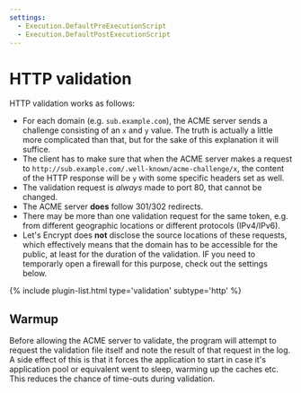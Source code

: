 ```yaml
---
settings:
  - Execution.DefaultPreExecutionScript
  - Execution.DefaultPostExecutionScript
---
```

# HTTP validation
HTTP validation works as follows:
- For each domain (e.g. `sub.example.com`), the ACME server sends a 
challenge consisting of an `x` and `y` value. The truth is actually a little 
more complicated than that, but for the sake of this explanation it will suffice.
- The client has to make sure that when the ACME server makes a request 
to `http://sub.example.com/.well-known/acme-challenge/x`, the content of the HTTP 
response will be `y` with some specific headers set as well.
- The validation request is *always* made to port 80, that cannot be changed. 
- The ACME server **does** follow 301/302 redirects.
- There may be more than one validation request for the same token, e.g. from 
different geographic locations or different protocols (IPv4/IPv6).
- Let's Encrypt does **not** disclose the source locations of these requests, which 
effectively means that the domain has to be accessible for the public, 
at least for the duration of the validation. IF you need to temporarly open a firewall
for this purpose, check out the settings below.

{% include plugin-list.html type='validation' subtype='http' %}

## Warmup
Before allowing the ACME server to validate, the program will attempt to request
the validation file itself and note the result of that request in the log. A side 
effect of this is that it forces the application to start in case it's application pool
or equivalent went to sleep, warming up the caches etc. This reduces the chance of 
time-outs during validation.